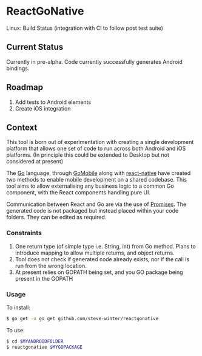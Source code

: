 # ReactGoNative

Linux: Build Status (integration with CI to follow post test suite)

## Current Status

Currently in pre-alpha. Code currently successfully generates Android bindings.

## Roadmap

1. Add tests to Android elements
2. Create iOS integration

## Context

This tool is born out of experimentation with creating a single development platform that allows one set of code to run across both Android and iOS platforms. (In principle this could be extended to Desktop but not considered at present)

The [Go](golang.com) language, through [GoMobile](https://github.com/golang/mobile) along with [react-native](https://facebook.github.io/react-native/) have created two methods to enable mobile development on a shared codebase. This tool aims to allow externalising any business logic to a common Go component, with the React components handling pure UI.

Communication between React and Go are via the use of [Promises](https://developer.mozilla.org/en/docs/Web/JavaScript/Reference/Global_Objects/Promise). The generated code is not packaged but instead placed within your code folders. They can be edited as required.

### Constraints
1. One return type (of simple type i.e. String, int) from Go method. Plans to introduce mapping to allow multiple returns, and object returns.
2. Tool does not check if generated code already exists, nor if the call is run from the wrong location.
3. At present relies on GOPATH being set, and you GO package being present in the GOPATH

### Usage
To install:

```sh
$ go get -u go get github.com/steve-winter/reactgonative
```

To use:

```sh
$ cd $MYANDROIDFOLDER
$ reactgonative $MYGOPACKAGE
```
